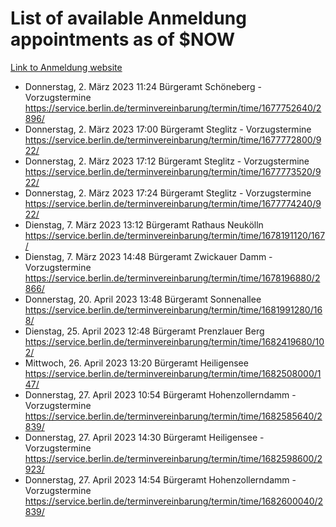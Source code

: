 # List of available Anmeldung appointments as of $NOW
[Link to Anmeldung website](https://service.berlin.de/terminvereinbarung/termin/tag.php?termin=1&anliegen[]=120686&dienstleisterlist=122210,122217,327316,122219,327312,122227,327314,122231,327346,122243,327348,122254,122252,329742,122260,329745,122262,329748,122271,327278,122273,327274,122277,327276,330436,122280,327294,122282,327290,122284,327292,122291,327270,122285,327266,122286,327264,122296,327268,150230,329760,122297,327286,122294,327284,122312,329763,122314,329775,122304,327330,122311,327334,122309,327332,317869,122281,327352,122279,329772,122283,122276,327324,122274,327326,122267,329766,122246,327318,122251,327320,122257,327322,122208,327298,122226,327300&herkunft=http%3A%2F%2Fservice.berlin.de%2Fdienstleistung%2F120686%2F)
- Donnerstag, 2. März 2023 11:24 Bürgeramt Schöneberg - Vorzugstermine https://service.berlin.de/terminvereinbarung/termin/time/1677752640/2896/
- Donnerstag, 2. März 2023 17:00 Bürgeramt Steglitz - Vorzugstermine https://service.berlin.de/terminvereinbarung/termin/time/1677772800/922/
- Donnerstag, 2. März 2023 17:12 Bürgeramt Steglitz - Vorzugstermine https://service.berlin.de/terminvereinbarung/termin/time/1677773520/922/
- Donnerstag, 2. März 2023 17:24 Bürgeramt Steglitz - Vorzugstermine https://service.berlin.de/terminvereinbarung/termin/time/1677774240/922/
- Dienstag, 7. März 2023 13:12 Bürgeramt Rathaus Neukölln https://service.berlin.de/terminvereinbarung/termin/time/1678191120/167/
- Dienstag, 7. März 2023 14:48 Bürgeramt Zwickauer Damm - Vorzugstermine https://service.berlin.de/terminvereinbarung/termin/time/1678196880/2866/
- Donnerstag, 20. April 2023 13:48 Bürgeramt Sonnenallee https://service.berlin.de/terminvereinbarung/termin/time/1681991280/168/
- Dienstag, 25. April 2023 12:48 Bürgeramt Prenzlauer Berg https://service.berlin.de/terminvereinbarung/termin/time/1682419680/102/
- Mittwoch, 26. April 2023 13:20 Bürgeramt Heiligensee https://service.berlin.de/terminvereinbarung/termin/time/1682508000/147/
- Donnerstag, 27. April 2023 10:54 Bürgeramt Hohenzollerndamm - Vorzugstermine https://service.berlin.de/terminvereinbarung/termin/time/1682585640/2839/
- Donnerstag, 27. April 2023 14:30 Bürgeramt Heiligensee - Vorzugstermine https://service.berlin.de/terminvereinbarung/termin/time/1682598600/2923/
- Donnerstag, 27. April 2023 14:54 Bürgeramt Hohenzollerndamm - Vorzugstermine https://service.berlin.de/terminvereinbarung/termin/time/1682600040/2839/
